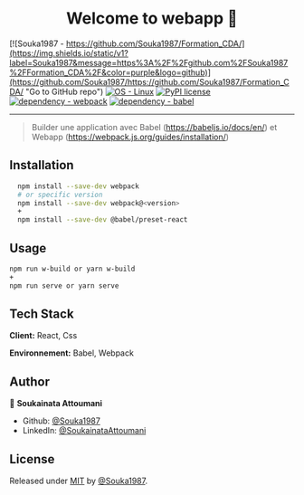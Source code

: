 <h1 align="center">Welcome to webapp 👋</h1>

[![Souka1987 - https://github.com/Souka1987/Formation_CDA/](https://img.shields.io/static/v1?label=Souka1987&message=https%3A%2F%2Fgithub.com%2FSouka1987%2FFormation_CDA%2F&color=purple&logo=github)](https://github.com/Souka1987/https://github.com/Souka1987/Formation_CDA/ "Go to GitHub repo")
[![OS - Linux](https://img.shields.io/badge/OS-Linux-blue?logo=linux&logoColor=white)](https://www.linux.org/ "Go to Linux homepage")
[![PyPI license](https://img.shields.io/pypi/l/ansicolortags.svg)](https://pypi.python.org/pypi/ansicolortags/)
[![dependency - webpack](https://img.shields.io/badge/dependency-webpack-blue)](https://www.npmjs.com/package/webpack)
[![dependency - babel](https://img.shields.io/badge/dependency-babel-yellow)](https://www.npmjs.com/package/@babel/core)

----------------------------------------


> Builder une application avec Babel (https://babeljs.io/docs/en/) et Webapp (https://webpack.js.org/guides/installation/)

## Installation

```bash
  npm install --save-dev webpack
  # or specific version
  npm install --save-dev webpack@<version>
  +
  npm install --save-dev @babel/preset-react

```

## Usage

```bash
npm run w-build or yarn w-build
+
npm run serve or yarn serve

```

## Tech Stack

**Client:** React, Css

**Environnement:** Babel, Webpack


## Author

👤 **Soukainata Attoumani**

* Github: [@Souka1987](https://github.com/Souka1987)
* LinkedIn: [@SoukainataAttoumani](https://www.linkedin.com/in/soukainata-attoumani-39131b13b/)


## License

Released under [MIT](/LICENSE) by [@Souka1987](https://github.com/Souka1987).
